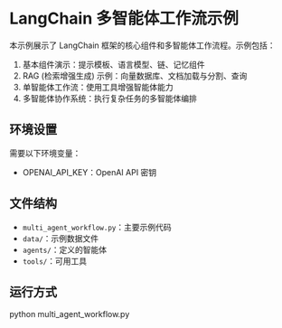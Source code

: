 # LangChain 多智能体工作流示例

本示例展示了 LangChain 框架的核心组件和多智能体工作流程。示例包括：

1. 基本组件演示：提示模板、语言模型、链、记忆组件
2. RAG (检索增强生成) 示例：向量数据库、文档加载与分割、查询
3. 单智能体工作流：使用工具增强智能体能力
4. 多智能体协作系统：执行复杂任务的多智能体编排

## 环境设置

需要以下环境变量：
- OPENAI_API_KEY：OpenAI API 密钥

## 文件结构

- `multi_agent_workflow.py`：主要示例代码
- `data/`：示例数据文件
- `agents/`：定义的智能体
- `tools/`：可用工具

## 运行方式
python multi_agent_workflow.py

